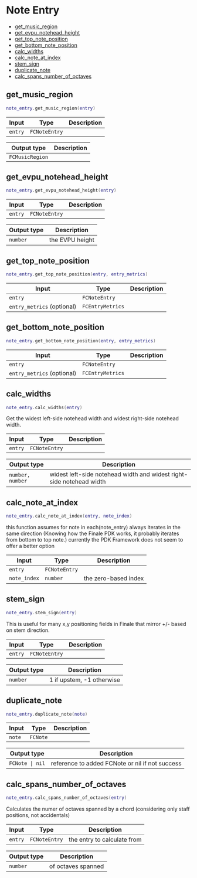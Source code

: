 # Note Entry

- [get_music_region](#get_music_region)
- [get_evpu_notehead_height](#get_evpu_notehead_height)
- [get_top_note_position](#get_top_note_position)
- [get_bottom_note_position](#get_bottom_note_position)
- [calc_widths](#calc_widths)
- [calc_note_at_index](#calc_note_at_index)
- [stem_sign](#stem_sign)
- [duplicate_note](#duplicate_note)
- [calc_spans_number_of_octaves](#calc_spans_number_of_octaves)

## get_music_region

```lua
note_entry.get_music_region(entry)
```

| Input | Type | Description |
| --- | --- | --- |
| `entry` | `FCNoteEntry` |  |

| Output type | Description |
| --- | --- |
| `FCMusicRegion` |  |

## get_evpu_notehead_height

```lua
note_entry.get_evpu_notehead_height(entry)
```

| Input | Type | Description |
| --- | --- | --- |
| `entry` | `FCNoteEntry` |  |

| Output type | Description |
| --- | --- |
| `number` | the EVPU height |

## get_top_note_position

```lua
note_entry.get_top_note_position(entry, entry_metrics)
```

| Input | Type | Description |
| --- | --- | --- |
| `entry` | `FCNoteEntry` |  |
| `entry_metrics` (optional) | `FCEntryMetrics` |  |

## get_bottom_note_position

```lua
note_entry.get_bottom_note_position(entry, entry_metrics)
```

| Input | Type | Description |
| --- | --- | --- |
| `entry` | `FCNoteEntry` |  |
| `entry_metrics` (optional) | `FCEntryMetrics` |  |

## calc_widths

```lua
note_entry.calc_widths(entry)
```

Get the widest left-side notehead width and widest right-side notehead width.

| Input | Type | Description |
| --- | --- | --- |
| `entry` | `FCNoteEntry` |  |

| Output type | Description |
| --- | --- |
| `number, number` | widest left-side notehead width and widest right-side notehead width |

## calc_note_at_index

```lua
note_entry.calc_note_at_index(entry, note_index)
```

this function assumes for note in each(note_entry) always iterates in the same direction
(Knowing how the Finale PDK works, it probably iterates from bottom to top note.)
currently the PDK Framework does not seem to offer a better option

| Input | Type | Description |
| --- | --- | --- |
| `entry` | `FCNoteEntry` |  |
| `note_index` | `number` | the zero-based index |

## stem_sign

```lua
note_entry.stem_sign(entry)
```

This is useful for many x,y positioning fields in Finale that mirror +/-
based on stem direction.

| Input | Type | Description |
| --- | --- | --- |
| `entry` | `FCNoteEntry` |  |

| Output type | Description |
| --- | --- |
| `number` | 1 if upstem, -1 otherwise |

## duplicate_note

```lua
note_entry.duplicate_note(note)
```

| Input | Type | Description |
| --- | --- | --- |
| `note` | `FCNote` |  |

| Output type | Description |
| --- | --- |
| `FCNote \| nil` | reference to added FCNote or nil if not success |

## calc_spans_number_of_octaves

```lua
note_entry.calc_spans_number_of_octaves(entry)
```

Calculates the numer of octaves spanned by a chord (considering only staff positions, not accidentals)

| Input | Type | Description |
| --- | --- | --- |
| `entry` | `FCNoteEntry` | the entry to calculate from |

| Output type | Description |
| --- | --- |
| `number` | of octaves spanned |